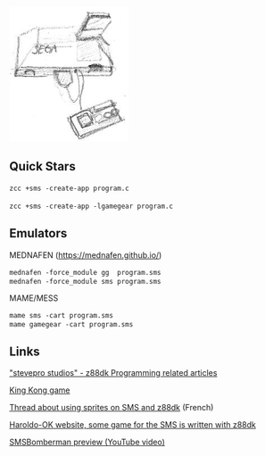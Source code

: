 
![](images/platform/sms.jpg)

## Quick Stars

    zcc +sms -create-app program.c

    zcc +sms -create-app -lgamegear program.c

## Emulators

MEDNAFEN (https://mednafen.github.io/)

    mednafen -force_module gg  program.sms
    mednafen -force_module sms program.sms

MAME/MESS

    mame sms -cart program.sms
    mame gamegear -cart program.sms


## Links

["stevepro studios" - z88dk Programming related articles](http://steveproxna.blogspot.it/search/label/z88dk)

[King Kong game](http://hirudov.com/sega/KingKongSMS.php)

[Thread about using sprites on SMS and z88dk](http://www.mastersystem-france.com/t1686p30-programmation-master-system-en-assembleur-variante-en-c) (French)

[Haroldo-OK website, some game for the SMS is written with z88dk](http://www.haroldo-ok.com/)

[SMSBomberman preview (YouTube video)](https://www.youtube.com/watch?v=akYolXhhL1Q)

